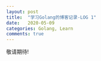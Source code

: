 ```yaml
---
layout: post
title:  "学习Golang的博客记录-LOG 1"
date:   2020-05-09
categories: Golang, Learn
comments: true
---
```



敬请期待!
